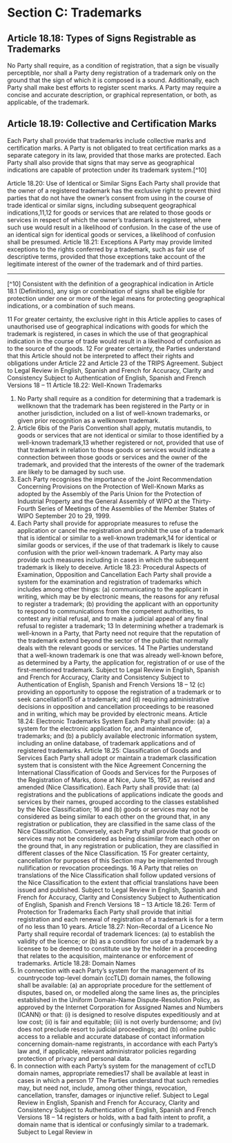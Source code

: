 # Section C: Trademarks

## Article 18.18: Types of Signs Registrable as Trademarks

No Party shall require, as a condition of registration, that a sign be visually perceptible, nor shall a Party deny registration of a trademark only on the ground that the sign of which it is composed is a sound. Additionally, each Party shall make best efforts to register scent marks. A Party may require a concise and accurate  description, or graphical representation, or both, as applicable, of the trademark.

## Article 18.19: Collective and Certification Marks

Each Party shall provide that trademarks include collective marks and certification marks. A Party is not obligated to treat certification marks as a separate category in its law, provided that those marks are protected. Each Party shall also provide that signs that may serve as geographical indications are capable of protection under its trademark system.[^10]

Article 18.20: Use of Identical or Similar Signs
Each Party shall provide that the owner of a registered trademark has the
exclusive right to prevent third parties that do not have the owner’s consent from
using in the course of trade identical or similar signs, including subsequent
geographical indications,11,12 for goods or services that are related to those goods or
services in respect of which the owner’s trademark is registered, where such use
would result in a likelihood of confusion. In the case of the use of an identical sign
for identical goods or services, a likelihood of confusion shall be presumed.
Article 18.21: Exceptions
A Party may provide limited exceptions to the rights conferred by a trademark,
such as fair use of descriptive terms, provided that those exceptions take account of
the legitimate interest of the owner of the trademark and of third parties.

---

[^10] Consistent with the definition of a geographical indication in Article 18.1 (Definitions), any sign or combination of signs shall be eligible for protection under one or more of the legal means for protecting geographical indications, or a combination of such means.

11 For greater certainty, the exclusive right in this Article applies to cases of unauthorised use of
geographical indications with goods for which the trademark is registered, in cases in which the use of
that geographical indication in the course of trade would result in a likelihood of confusion as to the
source of the goods.
12 For greater certainty, the Parties understand that this Article should not be interpreted to affect their
rights and obligations under Article 22 and Article 23 of the TRIPS Agreement.
Subject to Legal Review in English, Spanish and French for Accuracy, Clarity
and Consistency
Subject to Authentication of English, Spanish and French Versions
18 – 11
Article 18.22: Well-Known Trademarks
1. No Party shall require as a condition for determining that a trademark is wellknown
that the trademark has been registered in the Party or in another jurisdiction,
included on a list of well-known trademarks, or given prior recognition as a wellknown
trademark.
2. Article 6bis of the Paris Convention shall apply, mutatis mutandis, to goods or
services that are not identical or similar to those identified by a well-known
trademark,13 whether registered or not, provided that use of that trademark in relation
to those goods or services would indicate a connection between those goods or
services and the owner of the trademark, and provided that the interests of the owner
of the trademark are likely to be damaged by such use.
3. Each Party recognises the importance of the Joint Recommendation
Concerning Provisions on the Protection of Well-Known Marks as adopted by the
Assembly of the Paris Union for the Protection of Industrial Property and the General
Assembly of WIPO at the Thirty-Fourth Series of Meetings of the Assemblies of the
Member States of WIPO September 20 to 29, 1999.
4. Each Party shall provide for appropriate measures to refuse the application or
cancel the registration and prohibit the use of a trademark that is identical or similar to
a well-known trademark,14 for identical or similar goods or services, if the use of that
trademark is likely to cause confusion with the prior well-known trademark. A Party
may also provide such measures including in cases in which the subsequent trademark
is likely to deceive.
Article 18.23: Procedural Aspects of Examination, Opposition and Cancellation
Each Party shall provide a system for the examination and registration of
trademarks which includes among other things:
(a) communicating to the applicant in writing, which may be by electronic
means, the reasons for any refusal to register a trademark;
(b) providing the applicant with an opportunity to respond to
communications from the competent authorities, to contest any initial
refusal, and to make a judicial appeal of any final refusal to register a
trademark;
 13 In determining whether a trademark is well-known in a Party, that Party need not require that the
reputation of the trademark extend beyond the sector of the public that normally deals with the relevant
goods or services.
14 The Parties understand that a well-known trademark is one that was already well-known before, as
determined by a Party, the application for, registration of or use of the first-mentioned trademark.
Subject to Legal Review in English, Spanish and French for Accuracy, Clarity
and Consistency
Subject to Authentication of English, Spanish and French Versions
18 – 12
(c) providing an opportunity to oppose the registration of a trademark or to
seek cancellation15 of a trademark; and
(d) requiring administrative decisions in opposition and cancellation
proceedings to be reasoned and in writing, which may be provided by
electronic means.
Article 18.24: Electronic Trademarks System
Each Party shall provide:
(a) a system for the electronic application for, and maintenance of,
trademarks; and
(b) a publicly available electronic information system, including an online
database, of trademark applications and of registered trademarks.
Article 18.25: Classification of Goods and Services
Each Party shall adopt or maintain a trademark classification system that is
consistent with the Nice Agreement Concerning the International Classification of
Goods and Services for the Purposes of the Registration of Marks, done at Nice, June
15, 1957, as revised and amended (Nice Classification). Each Party shall provide
that:
(a) registrations and the publications of applications indicate the goods and
services by their names, grouped according to the classes established
by the Nice Classification;
16 and
(b) goods or services may not be considered as being similar to each other
on the ground that, in any registration or publication, they are classified
in the same class of the Nice Classification. Conversely, each Party
shall provide that goods or services may not be considered as being
dissimilar from each other on the ground that, in any registration or
publication, they are classified in different classes of the Nice
Classification.
 15 For greater certainty, cancellation for purposes of this Section may be implemented through
nullification or revocation proceedings. 16 A Party that relies on translations of the Nice Classification shall follow updated versions of the Nice
Classification to the extent that official translations have been issued and published.
Subject to Legal Review in English, Spanish and French for Accuracy, Clarity
and Consistency
Subject to Authentication of English, Spanish and French Versions
18 – 13
Article 18.26: Term of Protection for Trademarks
Each Party shall provide that initial registration and each renewal of
registration of a trademark is for a term of no less than 10 years.
Article 18.27: Non-Recordal of a Licence
No Party shall require recordal of trademark licences:
(a) to establish the validity of the licence; or
(b) as a condition for use of a trademark by a licensee to be deemed to
constitute use by the holder in a proceeding that relates to the
acquisition, maintenance or enforcement of trademarks.
Article 18.28: Domain Names
1. In connection with each Party’s system for the management of its countrycode
top-level domain (ccTLD) domain names, the following shall be available:
(a) an appropriate procedure for the settlement of disputes, based on, or
modelled along the same lines as, the principles established in the
Uniform Domain-Name Dispute-Resolution Policy, as approved by the
Internet Corporation for Assigned Names and Numbers (ICANN) or
that:
(i) is designed to resolve disputes expeditiously and at low cost;
(ii) is fair and equitable;
(iii) is not overly burdensome; and
(iv) does not preclude resort to judicial proceedings; and
(b) online public access to a reliable and accurate database of contact
information concerning domain-name registrants,
in accordance with each Party’s law and, if applicable, relevant administrator policies
regarding protection of privacy and personal data.
2. In connection with each Party’s system for the management of ccTLD domain
names, appropriate remedies17 shall be available at least in cases in which a person
 17 The Parties understand that such remedies may, but need not, include, among other things,
revocation, cancellation, transfer, damages or injunctive relief. 
Subject to Legal Review in English, Spanish and French for Accuracy, Clarity
and Consistency
Subject to Authentication of English, Spanish and French Versions
18 – 14
registers or holds, with a bad faith intent to profit, a domain name that is identical or
confusingly similar to a trademark. 
Subject to Legal Review in

